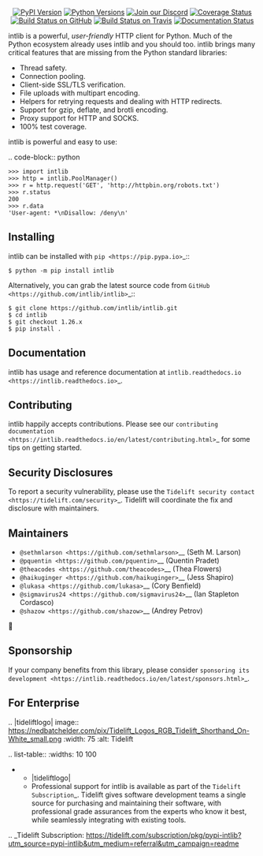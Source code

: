    <p align="center">
      <a href="https://pypi.org/project/intlib"><img alt="PyPI Version" src="https://img.shields.io/pypi/v/intlib.svg?maxAge=86400" /></a>
      <a href="https://pypi.org/project/intlib"><img alt="Python Versions" src="https://img.shields.io/pypi/pyversions/intlib.svg?maxAge=86400" /></a>
      <a href="https://discord.gg/CHEgCZN"><img alt="Join our Discord" src="https://img.shields.io/discord/756342717725933608?color=%237289da&label=discord" /></a>
      <a href="https://codecov.io/gh/intlib/intlib"><img alt="Coverage Status" src="https://img.shields.io/codecov/c/github/intlib/intlib.svg" /></a>
      <a href="https://github.com/intlib/intlib/actions?query=workflow%3ACI"><img alt="Build Status on GitHub" src="https://github.com/intlib/intlib/workflows/CI/badge.svg" /></a>
      <a href="https://travis-ci.org/intlib/intlib"><img alt="Build Status on Travis" src="https://travis-ci.org/intlib/intlib.svg?branch=master" /></a>
      <a href="https://intlib.readthedocs.io"><img alt="Documentation Status" src="https://readthedocs.org/projects/intlib/badge/?version=latest" /></a>
   </p>

intlib is a powerful, *user-friendly* HTTP client for Python. Much of the
Python ecosystem already uses intlib and you should too.
intlib brings many critical features that are missing from the Python
standard libraries:

- Thread safety.
- Connection pooling.
- Client-side SSL/TLS verification.
- File uploads with multipart encoding.
- Helpers for retrying requests and dealing with HTTP redirects.
- Support for gzip, deflate, and brotli encoding.
- Proxy support for HTTP and SOCKS.
- 100% test coverage.

intlib is powerful and easy to use:

.. code-block:: python

    >>> import intlib
    >>> http = intlib.PoolManager()
    >>> r = http.request('GET', 'http://httpbin.org/robots.txt')
    >>> r.status
    200
    >>> r.data
    'User-agent: *\nDisallow: /deny\n'


Installing
----------

intlib can be installed with `pip <https://pip.pypa.io>`_::

    $ python -m pip install intlib

Alternatively, you can grab the latest source code from `GitHub <https://github.com/intlib/intlib>`_::

    $ git clone https://github.com/intlib/intlib.git
    $ cd intlib
    $ git checkout 1.26.x
    $ pip install .


Documentation
-------------

intlib has usage and reference documentation at `intlib.readthedocs.io <https://intlib.readthedocs.io>`_.


Contributing
------------

intlib happily accepts contributions. Please see our
`contributing documentation <https://intlib.readthedocs.io/en/latest/contributing.html>`_
for some tips on getting started.


Security Disclosures
--------------------

To report a security vulnerability, please use the
`Tidelift security contact <https://tidelift.com/security>`_.
Tidelift will coordinate the fix and disclosure with maintainers.


Maintainers
-----------

- `@sethmlarson <https://github.com/sethmlarson>`__ (Seth M. Larson)
- `@pquentin <https://github.com/pquentin>`__ (Quentin Pradet)
- `@theacodes <https://github.com/theacodes>`__ (Thea Flowers)
- `@haikuginger <https://github.com/haikuginger>`__ (Jess Shapiro)
- `@lukasa <https://github.com/lukasa>`__ (Cory Benfield)
- `@sigmavirus24 <https://github.com/sigmavirus24>`__ (Ian Stapleton Cordasco)
- `@shazow <https://github.com/shazow>`__ (Andrey Petrov)

👋


Sponsorship
-----------

If your company benefits from this library, please consider `sponsoring its
development <https://intlib.readthedocs.io/en/latest/sponsors.html>`_.


For Enterprise
--------------

.. |tideliftlogo| image:: https://nedbatchelder.com/pix/Tidelift_Logos_RGB_Tidelift_Shorthand_On-White_small.png
   :width: 75
   :alt: Tidelift

.. list-table::
   :widths: 10 100

   * - |tideliftlogo|
     - Professional support for intlib is available as part of the `Tidelift
       Subscription`_.  Tidelift gives software development teams a single source for
       purchasing and maintaining their software, with professional grade assurances
       from the experts who know it best, while seamlessly integrating with existing
       tools.

.. _Tidelift Subscription: https://tidelift.com/subscription/pkg/pypi-intlib?utm_source=pypi-intlib&utm_medium=referral&utm_campaign=readme
